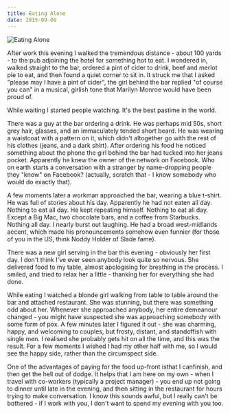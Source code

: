 ```yaml
---
title: Eating Alone
date: 2015-09-08
---
```


![Eating Alone](https://source.unsplash.com/0gkw_9fy0eQ/1600x900)

After work this evening I walked the tremendous distance - about 100 yards - to the pub adjoining the hotel for something hot to eat. I wondered in, walked straight to the bar, ordered a pint of cider to drink, beef and merlot pie to eat, and then found a quiet corner to sit in. It struck me that I asked "please may I have a pint of cider", the girl behind the bar replied "of course you can" in a musical, girlish tone that Marilyn Monroe would have been proud of.

While waiting I started people watching. It's the best pastime in the world.

There was a guy at the bar ordering a drink. He was perhaps mid 50s, short grey hair, glasses, and an immaculately tended short beard. He was wearing a waistcoat with a pattern on it, which didn't altogether go with the rest of his clothes (jeans, and a dark shirt). After ordering his food he noticed something about the phone the girl behind the bar had tucked into her jeans pocket. Apparently he knew the owner of the network on Facebook. Who on earth starts a conversation with a stranger by name-dropping people they "know" on Facebook? (actually, scratch that - I know somebody who would do exactly that).

A few moments later a workman approached the bar, wearing a blue t-shirt. He was full of stories about his day. Apparently he had not eaten all day. Nothing to eat all day. He kept repeating himself. Nothing to eat all day. Except a Big Mac, two chocolate bars, and a coffee from Starbucks. Nothing all day. I nearly burst out laughing. He had a broad west-midlands accent, which made his pronouncements somehow even funnier (for those of you in the US, think Noddy Holder of Slade fame).

There was a new girl serving in the bar this evening - obviously her first day. I don't think I've ever seen anybody look quite so nervous. She delivered food to my table, almost apologising for breathing in the process. I smiled, and tried to relax her a little - thanking her for everything she had done.

While eating I watched a blonde girl walking from table to table around the bar and attached restaurant. She was stunning, but there was something odd about her. Whenever she approached anybody, her entire demeanour changed - you might have suspected she was approaching somebody with some form of pox. A few minutes later I figured it out - she was charming, happy, and welcoming to couples, but frosty, distant, and standoffish with single men. I realised she probably gets hit on all the time, and this was the result. For a few moments I wished I had my other half with me, so I would see the happy side, rather than the circumspect side.

One of the advantages of paying for the food up-front isthat I canfinish, and then get the hell out of dodge. It helps that I am here on my own - when I travel with co-workers (typically a project manager) - you end up not going to dinner until late in the evening, and then sitting in the restaurant for hours trying to make conversation. I know this sounds awful, but I really can't be bothered - if I work with you, I don't want to spend my evening with you too.